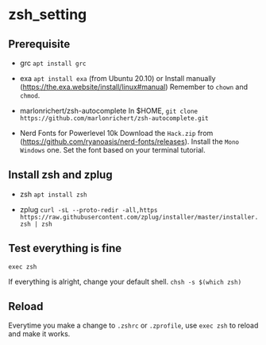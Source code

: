 # zsh_setting

## Prerequisite
- grc
`apt install grc`

- exa
`apt install exa` (from Ubuntu 20.10)
or
Install manually (https://the.exa.website/install/linux#manual)
Remember to `chown` and `chmod`.

- marlonrichert/zsh-autocomplete
In $HOME,
`git clone https://github.com/marlonrichert/zsh-autocomplete.git`

- Nerd Fonts for Powerlevel 10k
Download the `Hack.zip` from (https://github.com/ryanoasis/nerd-fonts/releases).
Install the `Mono Windows` one.
Set the font based on your terminal tutorial.

## Install zsh and zplug
- zsh
`apt install zsh`

- zplug
`curl -sL --proto-redir -all,https https://raw.githubusercontent.com/zplug/installer/master/installer.zsh | zsh`

## Test everything is fine
`exec zsh`

If everything is alright, change your default shell.
`chsh -s $(which zsh)`

## Reload
Everytime you make a change to `.zshrc` or `.zprofile`, use `exec zsh` to reload and make it works.
